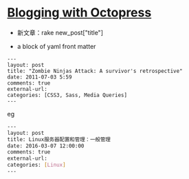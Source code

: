 # [Blogging with Octopress](http://octopress.org/docs/blogging/)

- 新文章：rake new_post["title"]

- a block of yaml front matter 

```shell
---
layout: post
title: "Zombie Ninjas Attack: A survivor's retrospective"
date: 2011-07-03 5:59
comments: true
external-url:
categories: [CSS3, Sass, Media Queries]
---
```

eg
```sh
---
layout: post
title: Linux服务器配置和管理：一般管理
date: 2016-03-07 12:00:00
comments: true
external-url:
categories: [Linux]
---
```

